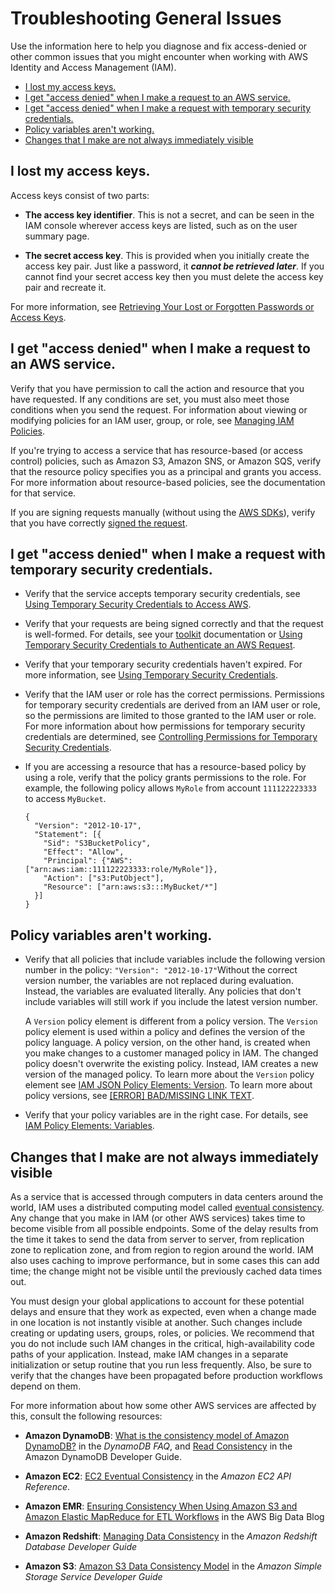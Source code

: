 # Troubleshooting General Issues<a name="troubleshoot_general"></a>

Use the information here to help you diagnose and fix access\-denied or other common issues that you might encounter when working with AWS Identity and Access Management \(IAM\)\.


+ [I lost my access keys\.](#troubleshoot_general_access-keys)
+ [I get "access denied" when I make a request to an AWS service\.](#troubleshoot_general_access-denied-service)
+ [I get "access denied" when I make a request with temporary security credentials\.](#troubleshoot_general_access-denied-temp-creds)
+ [Policy variables aren't working\.](#troubleshoot_general_policy-variables-dont-work)
+ [Changes that I make are not always immediately visible](#troubleshoot_general_eventual-consistency)

## I lost my access keys\.<a name="troubleshoot_general_access-keys"></a>

Access keys consist of two parts:

+ **The access key identifier**\. This is not a secret, and can be seen in the IAM console wherever access keys are listed, such as on the user summary page\.

+ **The secret access key**\. This is provided when you initially create the access key pair\. Just like a password, it ***cannot be retrieved later***\. If you cannot find your secret access key then you must delete the access key pair and recreate it\.

For more information, see [Retrieving Your Lost or Forgotten Passwords or Access Keys](id_credentials_access-keys_retrieve.md)\.

## I get "access denied" when I make a request to an AWS service\.<a name="troubleshoot_general_access-denied-service"></a>

Verify that you have permission to call the action and resource that you have requested\. If any conditions are set, you must also meet those conditions when you send the request\. For information about viewing or modifying policies for an IAM user, group, or role, see [Managing IAM Policies](access_policies_manage.md)\.

If you're trying to access a service that has resource\-based \(or access control\) policies, such as Amazon S3, Amazon SNS, or Amazon SQS, verify that the resource policy specifies you as a principal and grants you access\. For more information about resource\-based policies, see the documentation for that service\.

If you are signing requests manually \(without using the [AWS SDKs](http://aws.amazon.com/tools/)\), verify that you have correctly [ signed the request](http://docs.aws.amazon.com/general/latest/gr/signing_aws_api_requests.html)\.

## I get "access denied" when I make a request with temporary security credentials\.<a name="troubleshoot_general_access-denied-temp-creds"></a>

+ Verify that the service accepts temporary security credentials, see [ Using Temporary Security Credentials to Access AWS](http://docs.aws.amazon.com/STS/latest/UsingSTS/UsingTokens.html)\.

+ Verify that your requests are being signed correctly and that the request is well\-formed\. For details, see your [toolkit](http://aws.amazon.com/tools/) documentation or [Using Temporary Security Credentials to Authenticate an AWS Request](http://docs.aws.amazon.com/STS/latest/UsingSTS/UsingTokens.html#RequestWithSTS)\.

+ Verify that your temporary security credentials haven't expired\. For more information, see [Using Temporary Security Credentials](http://docs.aws.amazon.com/STS/latest/UsingSTS/Welcome.html)\. 

+ Verify that the IAM user or role has the correct permissions\. Permissions for temporary security credentials are derived from an IAM user or role, so the permissions are limited to those granted to the IAM user or role\. For more information about how permissions for temporary security credentials are determined, see [Controlling Permissions for Temporary Security Credentials](id_credentials_temp_control-access.md)\.

+ If you are accessing a resource that has a resource\-based policy by using a role, verify that the policy grants permissions to the role\. For example, the following policy allows `MyRole` from account `111122223333` to access `MyBucket`\.

  ```
  {
    "Version": "2012-10-17",
    "Statement": [{
      "Sid": "S3BucketPolicy",
      "Effect": "Allow",
      "Principal": {"AWS": ["arn:aws:iam::111122223333:role/MyRole"]},
      "Action": ["s3:PutObject"],
      "Resource": ["arn:aws:s3:::MyBucket/*"]
    }]
  }
  ```

## Policy variables aren't working\.<a name="troubleshoot_general_policy-variables-dont-work"></a>

+ Verify that all policies that include variables include the following version number in the policy: `"Version": "2012-10-17"`Without the correct version number, the variables are not replaced during evaluation\. Instead, the variables are evaluated literally\. Any policies that don't include variables will still work if you include the latest version number\.

  A `Version` policy element is different from a policy version\. The `Version` policy element is used within a policy and defines the version of the policy language\. A policy version, on the other hand, is created when you make changes to a customer managed policy in IAM\. The changed policy doesn't overwrite the existing policy\. Instead, IAM creates a new version of the managed policy\. To learn more about the `Version` policy element see [IAM JSON Policy Elements: Version](reference_policies_elements_version.md)\. To learn more about policy versions, see [[ERROR] BAD/MISSING LINK TEXT](access_policies_managed-versioning.md)\.

+ Verify that your policy variables are in the right case\. For details, see [IAM Policy Elements: Variables](reference_policies_variables.md)\.

## Changes that I make are not always immediately visible<a name="troubleshoot_general_eventual-consistency"></a>

As a service that is accessed through computers in data centers around the world, IAM uses a distributed computing model called [eventual consistency](https://wikipedia.org/wiki/Eventual_consistency)\. Any change that you make in IAM \(or other AWS services\) takes time to become visible from all possible endpoints\. Some of the delay results from the time it takes to send the data from server to server, from replication zone to replication zone, and from region to region around the world\. IAM also uses caching to improve performance, but in some cases this can add time; the change might not be visible until the previously cached data times out\.

You must design your global applications to account for these potential delays and ensure that they work as expected, even when a change made in one location is not instantly visible at another\. Such changes include creating or updating users, groups, roles, or policies\. We recommend that you do not include such IAM changes in the critical, high\-availability code paths of your application\. Instead, make IAM changes in a separate initialization or setup routine that you run less frequently\. Also, be sure to verify that the changes have been propagated before production workflows depend on them\. 

For more information about how some other AWS services are affected by this, consult the following resources:

+ **Amazon DynamoDB**: [What is the consistency model of Amazon DynamoDB?](https://aws.amazon.com/dynamodb/faqs) in the *DynamoDB FAQ*, and [Read Consistency](http://docs.aws.amazon.com/amazondynamodb/latest/developerguide/HowItWorks.ReadConsistency.html) in the Amazon DynamoDB Developer Guide\.

+ **Amazon EC2**: [EC2 Eventual Consistency](http://docs.aws.amazon.com/AWSEC2/latest/APIReference/query-api-troubleshooting.html#eventual-consistency) in the *Amazon EC2 API Reference*\.

+ **Amazon EMR**: [Ensuring Consistency When Using Amazon S3 and Amazon Elastic MapReduce for ETL Workflows](http://aws.amazon.com/blogs/big-data/ensuring-consistency-when-using-amazon-s3-and-amazon-elastic-mapreduce-for-etl-workflows/) in the AWS Big Data Blog

+ **Amazon Redshift**: [Managing Data Consistency](http://docs.aws.amazon.com/redshift/latest/dg/managing-data-consistency.html) in the *Amazon Redshift Database Developer Guide*

+ **Amazon S3**: [Amazon S3 Data Consistency Model](http://docs.aws.amazon.com/AmazonS3/latest/dev/Introduction.html#ConsistencyModel) in the *Amazon Simple Storage Service Developer Guide*